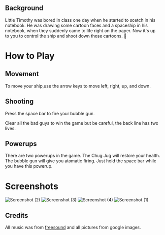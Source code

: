 ## Background

Little Timothy was bored in class one day when he started to scetch in his notebook. He was drawing some cartoon faces and a spaceship in his notebook, when they suddenly came to life right on the paper. Now it's up to you to control the ship and shoot down those cartoons. :hankey:

# How to Play

## Movement
To move your ship,use the arrow keys to move left, right, up, and down.

## Shooting
Press the space bar to fire your bubble gun. 

Clear all the bad guys to win the game but be careful, the back line has two lives.

##  Powerups

There are two powerups in the game. The Chug Jug will restore your health. The bubble gun will give you atomatic firing. Just hold the space bar while you have this powerup.

# Screenshots


![Screenshot (2)](https://user-images.githubusercontent.com/49493324/56055545-b4cdba80-5d27-11e9-9707-9aebe2200ba3.png)
![Screenshot (3)](https://user-images.githubusercontent.com/49493324/56055546-b4cdba80-5d27-11e9-8e63-f23287a28060.png)
![Screenshot (4)](https://user-images.githubusercontent.com/49493324/56055547-b4cdba80-5d27-11e9-87a9-aab9842966d8.png)
![Screenshot (1)](https://user-images.githubusercontent.com/49493324/56055549-b4cdba80-5d27-11e9-8f32-b0a2dbbe7df2.png)

## Credits
All music was from [freesound](http://freesound.org) and all pictures from google images.
